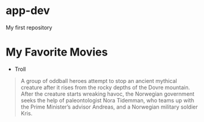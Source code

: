 # app-dev
My first repository
# My Favorite Movies
- Troll
> A group of oddball heroes attempt to stop an ancient mythical creature after it rises from the rocky depths of the Dovre mountain. After the creature starts wreaking havoc, the Norwegian government seeks the help of paleontologist Nora Tidemman, who teams up with the Prime Minister’s advisor Andreas, and a Norwegian military soldier Kris.
